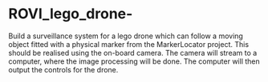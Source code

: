 # ROVI_lego_drone-
Build a surveillance system for a lego drone which can follow a moving object fitted with a physical marker from the MarkerLocator project. This should be realised using the on-board camera. The camera will stream to a computer, where the image processing will be done. The computer will then output the controls for the drone. 
